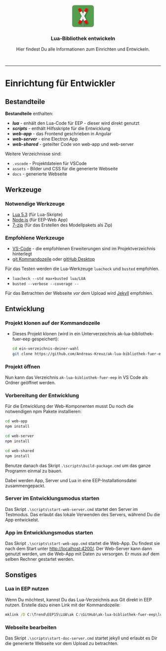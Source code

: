 <p align="center">
  <a href="http://andreas-kreuz.github.io/ak-lua-bibliothek-fuer-eep">
    <img src="../assets/img/eep-web-logo-shadow-72.png" alt="" width=72 height=72>
  </a>
  <h3 align="center">Lua-Bibliothek entwickeln</h3>
  <p align="center">
    Hier findest Du alle Informationen zum Einrichten und Entwickeln.
  </p>
<br>
<hr>

# Einrichtung für Entwickler

## Bestandteile

**Bestandteile** enthalten:

- **_lua_** - enhält den Lua-Code für EEP - dieser wird direkt genutzt
- **_scripts_** - enthält Hilfsskripte für die Entwicklung
- **_web-app_** - das Frontend geschrieben in Angular
- **_web-server_** - eine Electron App
- **_web-shared_** - geteilter Code von web-app und web-server

Weitere Verzeichnisse sind:

- `.vscode` - Projektdateien für VSCode
- `assets` - Bilder und CSS für die generierte Webseite
- `docs` - generierte Webseite

## Werkzeuge

### Notwendige Werkzeuge

- [Lua 5.3](http://luabinaries.sourceforge.net/download.html) (für Lua-Skripte)
- [Node.js](https://nodejs.org/en/) (für EEP-Web App)
- [7-zip](https://www.7-zip.org/) (für das Erstellen des Modellpakets als Zip)

### Empfohlene Werkzeuge

- [VS-Code](https://code.visualstudio.com/) - die empfohlenen Erweiterungen sind im Projektverzeichnis hinterlegt
- [git Kommandozeile](https://git-scm.com/downloads) oder [gitHub Desktop](https://desktop.github.com/)

Für das Testen werden die Lua-Werkzeuge `luacheck` und `busted` empfohlen.

- `luacheck --std max+busted lua/LUA`
- `busted --verbose --coverage --`

Für das Betrachten der Webseite _vor_ dem Upload wird [Jekyll](https://jekyllrb.com/docs/installation/windows/) empfohlen.

## Entwicklung

### Projekt klonen auf der Kommandozeile

- Dieses Projekt klonen (wird in ein Unterverzeichnis ak-lua-bibliothek-fuer-eep gespeichert):

  ```bash
  cd ein-verzeichnis-deiner-wahl
  git clone https://github.com/Andreas-Kreuz/ak-lua-bibliothek-fuer-eep.git
  ```

### Projekt öffnen

Nun kann das Verzeichnis `ak-lua-bibliothek-fuer-eep` in VS Code als Ordner geöffnet werden.

### Vorbereitung der Entwicklung

Für die Entwicklung der Web-Komponenten musst Du noch die notwendigen npm Pakete installieren:

```bash
cd web-app
npm install
```

```bash
cd web-server
npm install
```

```bash
cd web-shared
npm install
```

Benutze danach das Skript `.\scripts\build-package.cmd` um das ganze Programm einmal zu bauen.

Dabei werden App, Server und Lua in eine EEP-Installationsdatei zusammengepackt.

### Server im Entwicklungsmodus starten

Das Skript `.\scripts\start-web-server.cmd` startet den Server im Testmodus. Das erlaubt das lokale Verwenden des Servers, während Du die App entwickelst.

### App im Entwicklungsmodus starten

Das Skript `.\scripts\start-web-app.cmd` startet die Web-App. Du findest sie nach dem Start unter <http://localhost:4200/>. Der Web-Server kann dann genutzt werden, um die Web-App mit Daten zu versorgen. Er muss auf dem selben Rechner gestartet werden.

## Sonstiges

### Lua in EEP nutzen

Wenn Du möchtest, kannst Du das Lua-Verzeichnis aus Git direkt in EEP nutzen. Erstelle dazu einen Link mit der Kommandozeile:

```cmd
mklink /D C:\Trend\EEP15\LUA\ak C:\GitHub\ak-lua-bibliothek-fuer-eep\lua\LUA\ak
```

### Webseite bearbeiten

Das Skript `.\scripts\start-doc-server.cmd` startet jekyll und erlaubt es Dir die generierte Webseite vor dem Upload zu betrachten.
